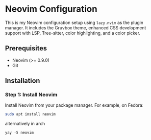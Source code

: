 # Neovim Configuration

This is my Neovim configuration setup using `lazy.nvim` as the plugin manager. It includes the Gruvbox theme, enhanced CSS development support with LSP, Tree-sitter, color highlighting, and a color picker.

## Prerequisites

- Neovim (>= 0.9.0)
- Git

## Installation

### Step 1: Install Neovim

Install Neovim from your package manager. For example, on Fedora:

```sh
sudo apt install neovim
```

alternatively in arch

```s
yay -S neovim
```

